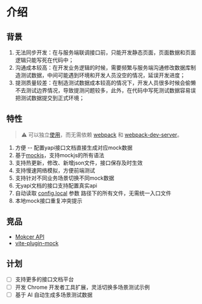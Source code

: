 # 介绍

## 背景

1. 无法同步开发：在与服务端联调接口前，只能开发静态页面，页面数据和页面逻辑只能写死在代码中；
2. 沟通成本较高：在开发业务逻辑的时候，需要频繁与服务端沟通修改数据库制造测试数据，中间可能遇到环境和开发人员没空的情况，延误开发进度；
3. 提测质量较差：在制造测试数据成本较高的情况下，开发人员很多时候会偷懒不去测试边界情况，导致提测问题较多，此外，在代码中写死测试数据容易误把测试数据提交到正式环境；

## 特性

> ⚠️ 可以独立[使用](/guide/usage.html)，而无需依赖 [webpack](https://github.com/webpack/webpack) 和 [webpack-dev-server](https://github.com/webpack/webpack-dev-server)。

1. 方便 -- 配置yapi接口文档直接生成对应mock数据
2. 基于[mockjs](http://mockjs.com/)，支持mockjs的所有语法
3. 支持热更新，修改、新增json文件，接口保存及时生效
4. 支持慢速网络模拟，方便前端测试
5. 支持针对不同业务场景切换不同mock数据
6. 无yapi文档的接口支持配置真实api
7. 自动读取 [config.local](/api/config) 参数 路径下的所有文件，无需统一入口文件
8. 本地mock接口重复冲突提示

## 竞品

- [Mokcer API](https://github.com/jaywcjlove/mocker-api)
- [vite-plugin-mock](https://github.com/vbenjs/vite-plugin-mock)

## 计划

- [ ] 支持更多的接口文档平台
- [ ] 开发 Chrome 开发者工具扩展，灵活切换多场景测试示例
- [ ] 基于 AI 自动生成多场景测试数据
